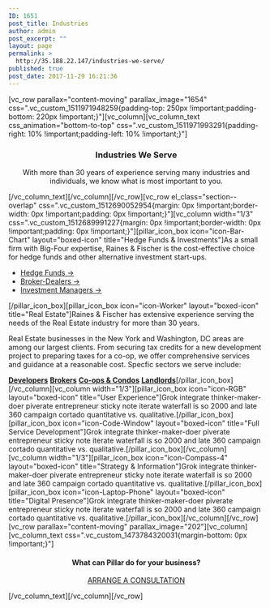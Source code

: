 ```yaml
---
ID: 1651
post_title: Industries
author: admin
post_excerpt: ""
layout: page
permalink: >
  http://35.188.22.147/industries-we-serve/
published: true
post_date: 2017-11-29 16:21:36
---
```

[vc_row parallax="content-moving" parallax_image="1654" css=".vc_custom_1511971948259{padding-top: 250px !important;padding-bottom: 220px !important;}"][vc_column][vc_column_text css_animation="bottom-to-top" css=".vc_custom_1511971993291{padding-right: 10% !important;padding-left: 10% !important;}"]
<h3 style="text-align: center;">Industries We Serve</h3>
<p class="lead" style="text-align: center;">With more than 30 years of experience serving many industries and individuals, we know what is most important to you.</p>
[/vc_column_text][/vc_column][/vc_row][vc_row el_class="section--overlap" css=".vc_custom_1512690052954{margin: 0px !important;border-width: 0px !important;padding: 0px !important;}"][vc_column width="1/3" css=".vc_custom_1512689991227{margin: 0px !important;border-width: 0px !important;padding: 0px !important;}"][pillar_icon_box icon="icon-Bar-Chart" layout="boxed-icon" title="Hedge Funds &amp; Investments"]As a small firm with Big-Four expertise, Raines &amp; Fischer is the cost-effective choice for hedge funds and other alternative investment start-ups.
<ul>
 	<li><a href="/industries-we-serve/hedge-funds-investments/hedge-funds" target="_self">Hedge Funds →</a></li>
 	<li><a href="/industries-we-serve/hedge-funds-and-investors/broker-dealers" target="_self">Broker-Dealers →</a></li>
 	<li><a href="/industries-we-serve/hedge-funds-and-investors/investment-managers" target="_self">Investment Managers →</a></li>
</ul>
[/pillar_icon_box][pillar_icon_box icon="icon-Worker" layout="boxed-icon" title="Real Estate"]Raines &amp; Fischer has extensive experience serving the needs of the Real Estate industry for more than 30 years.

Real Estate businesses in the New York and Washington, DC areas are among our largest clients. From securing tax credits for a new development project to preparing taxes for a co-op, we offer comprehensive services and guidance at a reasonable cost. Specfic sectors we serve include:

<a href="http://www.rainesfischer.com/industries-we-serve/real-estate/developers" target="_self"><strong>Developers</strong></a>
<a href="http://www.rainesfischer.com/industries-we-serve/real-estate/brokers" target="_self"><strong>Brokers</strong></a>
<a href="http://www.rainesfischer.com/industries-we-serve/real-estate/cooperatives-condominiums" target="_self"><strong>Co-ops &amp; Condos</strong></a>
<a href="http://www.rainesfischer.com/industries-we-serve/real-estate/landlords" target="_self"><strong>Landlords</strong></a>[/pillar_icon_box][/vc_column][vc_column width="1/3"][pillar_icon_box icon="icon-RGB" layout="boxed-icon" title="User Experience"]Grok integrate thinker-maker-doer piverate entrepreneur sticky note iterate waterfall is so 2000 and late 360 campaign cortado quantitative vs. qualitative.[/pillar_icon_box][pillar_icon_box icon="icon-Code-Window" layout="boxed-icon" title="Full Service Development"]Grok integrate thinker-maker-doer piverate entrepreneur sticky note iterate waterfall is so 2000 and late 360 campaign cortado quantitative vs. qualitative.[/pillar_icon_box][/vc_column][vc_column width="1/3"][pillar_icon_box icon="icon-Compass-4" layout="boxed-icon" title="Strategy &amp; Information"]Grok integrate thinker-maker-doer piverate entrepreneur sticky note iterate waterfall is so 2000 and late 360 campaign cortado quantitative vs. qualitative.[/pillar_icon_box][pillar_icon_box icon="icon-Laptop-Phone" layout="boxed-icon" title="Digital Presence"]Grok integrate thinker-maker-doer piverate entrepreneur sticky note iterate waterfall is so 2000 and late 360 campaign cortado quantitative vs. qualitative.[/pillar_icon_box][/vc_column][/vc_row][vc_row parallax="content-moving" parallax_image="202"][vc_column][vc_column_text css=".vc_custom_1473784320031{margin-bottom: 0px !important;}"]
<h4 style="text-align: center;">What can Pillar do for your business?</h4>
<p style="text-align: center;"><a class="btn btn--primary" href="/pages/contact-simple/"><span class="btn__text">ARRANGE A CONSULTATION</span></a></p>
[/vc_column_text][/vc_column][/vc_row]